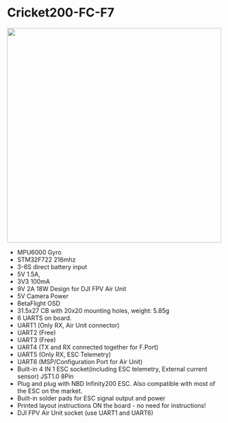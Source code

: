 # Cricket200-FC-F7
<img src="https://cdn.shopify.com/s/files/1/1126/9610/products/IMG_4285_720x.jpg?v=1605118666"  width="500" height="500">

* MPU6000 Gyro
* STM32F722   216mhz
* 3-6S direct battery input
* 5V 1.5A,
* 3V3 100mA
* 9V 2A 18W Design for DJI FPV Air Unit
* 5V Camera Power
* BetaFlight OSD
* 31.5x27 CB with 20x20 mounting holes, weight: 5.85g
* 6 UARTS on board.
* UART1 (Only RX, Air Unit connector)
* UART2 (Free)
* UART3 (Free)
* UART4 (TX and RX connected together for F.Port)
* UART5 (Only RX, ESC Telemetry)
* UART6 (MSP/Configuration Port for Air Unit)
* Built-in 4 IN 1 ESC socket(including ESC telemetry, External current sensor) JST1.0 8Pin
* Plug and plug with NBD Infinity200 ESC. Also compatible with most of the ESC on the market.
* Built-in solder pads for ESC signal output and power
* Printed layout instructions ON the board - no need for instructions!
* DJI FPV Air Unit socket (use UART1 and UART6)

